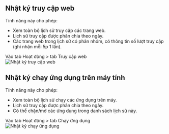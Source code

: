 ## Nhật ký truy cập web

Tính năng này cho phép:

-   Xem toàn bộ lịch sử truy cập các trang web.
-   Lịch sử truy cập được phân chia theo ngày.
-   Các trang web trong lịch sử có phân nhóm, có thông tin số lượt truy cập (ghi nhận mỗi 5p 1 lần).

  <div class="guide-container guide-grid grid--2-cols">
    <div class="guide-card">
      <div class="guide-title guide-title--5">Vào tab Hoạt động > tab Truy cập web</div>
      <div class="guide-content guide-content--95">
        <img src="../../img/ip27.png" alt="Nhật ký truy cập web">
      </div>
    </div>
    <div class="guide-card">
    </div>
  </div>

## Nhật ký chạy ứng dụng trên máy tính

Tính năng này cho phép:

-   Xem toàn bộ lịch sử chạy các ứng dụng trên máy.
-   Lịch sử truy cập được phân chia theo ngày.
-   Có thể chặn/mở các ứng dụng trong danh sách lịch sử này.

  <div class="guide-container guide-grid grid--2-cols">
    <div class="guide-card">
      <div class="guide-title guide-title--5">Vào tab Hoạt động > tab Chạy ứng dụng</div>
      <div class="guide-content guide-content--95">
        <img src="../../img/ip28.png" alt="Nhật ký chạy ứng dụng">
      </div>
    </div>
    <div class="guide-card">
    </div>
  </div>
